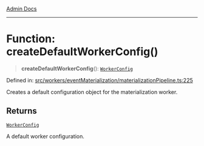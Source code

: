 [Admin Docs](/)

***

# Function: createDefaultWorkerConfig()

> **createDefaultWorkerConfig**(): [`WorkerConfig`](../interfaces/WorkerConfig.md)

Defined in: [src/workers/eventMaterialization/materializationPipeline.ts:225](https://github.com/gautam-divyanshu/talawa-api/blob/84910820371ade6fdca33545b3a0fc1e929731b2/src/workers/eventMaterialization/materializationPipeline.ts#L225)

Creates a default configuration object for the materialization worker.

## Returns

[`WorkerConfig`](../interfaces/WorkerConfig.md)

A default worker configuration.
